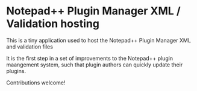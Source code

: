# Notepad++ Plugin Manager XML / Validation hosting

This is a tiny application used to host the Notepad++ Plugin Manager XML and validation files

It is the first step in a set of improvements to the Notepad++ plugin maangement system, such that
plugin authors can quickly update their plugins.

Contributions welcome!
